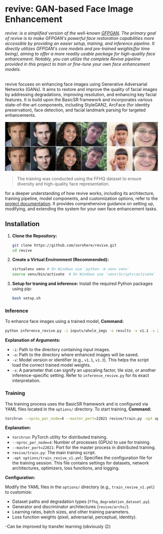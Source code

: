 # revive: GAN-based Face Image Enhancement

###### *revive*: is a simplified version of the well-known [GFPGAN](https://github.com/TencentARC/GFPGAN). The primary goal of revive is to make GFPGAN's powerful face restoration capabilities more accessible by providing an easier setup, training, and inference pipeline. It directly utilizes GFPGAN's core models and pre-trained weights(for time being), aiming to offer a more readily usable package for high-quality face enhancement. Notably, you can utilize the complete Revive pipeline provided in this project to train or fine-tune your own face enhancement models.
revive focuses on enhancing face images using Generative Adversarial Networks (GANs). It aims to restore and improve the quality of facial images by addressing degradations, improving resolution, and enhancing key facial features. It is build upon the BasicSR framework and incorporates various state-of-the-art components, including StyleGAN2, ArcFace (for identity preservation), face detection, and facial landmark parsing for targeted enhancements.

![combined results](assets/combined_results.jpg)

> The training was conducted using the FFHQ dataset to ensure diversity and high-quality face representation.

for a deeper understanding of how revive works, including its architecture, training pipeline, model components, and customization options, refer to the [project documentation](https://app.napkin.ai/page/CgoiCHByb2Qtb25lEiwKBFBhZ2UaJGU2ZDg4NTA0LTI5ODYtNGMzZS1hYWEwLTAyYjY5YmQ1NzczOQ?s=1). It provides comprehensive guidance on setting up, modifying, and extending the system for your own face enhancement tasks.

## Installation

1.  **Clone the Repository:**
    ```bash
    git clone https://github.com/sorohere/revive.git
    cd revive
    ```

2.  **Create a Virtual Environment (Recommended):**
    ```bash
    virtualenv venv # On Windows use `python -m venv venv`
    source venv/bin/activate  # On Windows use `venv\Scripts\activate`
    ```

3.  **Setup for traning and inference:**
    Install the required Python packages using pip:
    ```bash
    bash setup.sh
    ```

### Inference

To enhance face images using a trained model, **Command:**
```bash
python inference_revive.py -i inputs/whole_imgs -o results -v v1.1 -s 2
```

**Explanation of Arguments:**

*   `-i`: Path to the directory containing input images.
*   `-o`: Path to the directory where enhanced images will be saved.
*   `-v`: Model version or identifier (e.g., `v1.1`, `v1.3`). This helps the script load the correct trained model weights.
*   `-s`: A parameter that can signify an upscaling factor, tile size, or another inference-specific setting. Refer to `inference_revive.py` for its exact interpretation.

### Training

The training process uses the BasicSR framework and is configured via YAML files located in the `options/` directory. To start training,
**Command:**


```bash
torchrun --nproc_per_node=4 --master_port=22021 revive/train.py -opt options/train_revive_v1.yml
```

**Explanation:**

*   `torchrun`: PyTorch utility for distributed training.
*   `--nproc_per_node=4`: Number of processes (GPUs) to use for training.
*   `--master_port=22021`: Port for the master process in distributed training.
*   `revive/train.py`: The main training script.
*   `-opt options/train_revive_v1.yml`: Specifies the configuration file for the training session. This file contains settings for datasets, network architectures, optimizers, loss functions, and logging.

**Configuration:**

Modify the YAML files in the `options/` directory (e.g., `train_revive_v1.yml`) to customize:
*   Dataset paths and degradation types (`ffhq_degradation_dataset.py`).
*   Generator and discriminator architectures (`revive/archs/`).
*   Learning rates, batch sizes, and other training parameters.
*   Loss function weights (pixel, adversarial, perceptual, identity).

-Can be improved by transfer learning (obviously 😉)
